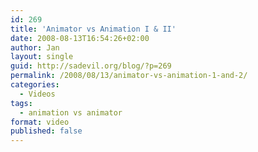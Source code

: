 ```yaml
---
id: 269
title: 'Animator vs Animation I & II'
date: 2008-08-13T16:54:26+02:00
author: Jan
layout: single
guid: http://sadevil.org/blog/?p=269
permalink: /2008/08/13/animator-vs-animation-1-and-2/
categories:
  - Videos
tags:
  - animation vs animator
format: video
published: false
---
```


